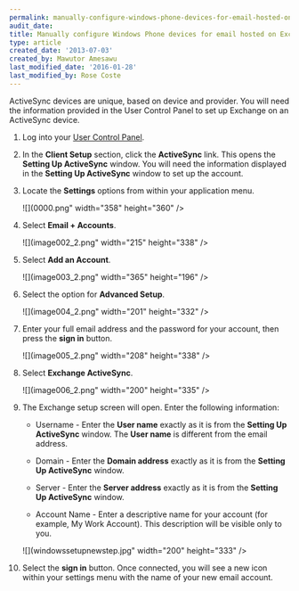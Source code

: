 ```yaml
---
permalink: manually-configure-windows-phone-devices-for-email-hosted-on-exchange-2007/
audit_date:
title: Manually configure Windows Phone devices for email hosted on Exchange 2007
type: article
created_date: '2013-07-03'
created_by: Mawutor Amesawu
last_modified_date: '2016-01-28'
last_modified_by: Rose Coste
---
```


ActiveSync devices are unique, based on device and provider. You will
need the information provided in the User Control Panel to set up
Exchange on an ActiveSync device.

1. Log into your [User Control Panel](https://admin.emailsrvr.com/usercp).

2. In the **Client Setup** section, click the **ActiveSync** link.
   This opens the **Setting Up ActiveSync** window.
   You will need the information displayed in the **Setting Up ActiveSync**
   window to set up the account.

3. Locate the **Settings** options from within your
   application menu.

   ![](0000.png" width="358" height="360" />

4. Select **Email + Accounts**.

   ![](image002_2.png" width="215" height="338" />

5. Select **Add an Account**.

   ![](image003_2.png" width="365" height="196" />

6. Select the option for **Advanced Setup**.

   ![](image004_2.png" width="201" height="332" />

7. Enter your full email address and the password for your account, then
   press the **sign in** button.

   ![](image005_2.png" width="208" height="338" />

8. Select **Exchange ActiveSync**.

   ![](image006_2.png" width="200" height="335" />

9. The Exchange setup screen will open. Enter the following
   information:

   - Username - Enter the **User name** exactly as it is from the
     **Setting Up ActiveSync** window. The **User name** is different
     from the email address.

   - Domain - Enter the **Domain address** exactly as it is from the
     **Setting Up ActiveSync** window.

   - Server - Enter the **Server address** exactly as it is from the
     **Setting Up ActiveSync** window.

   - Account Name - Enter a descriptive name for your account (for example, My
     Work Account). This description will be visible only to you.

   ![](windowssetupnewstep.jpg" width="200" height="333" />

10. Select the **sign in** button. Once connected, you will see a new
    icon within your settings menu with the name of your new email account.
